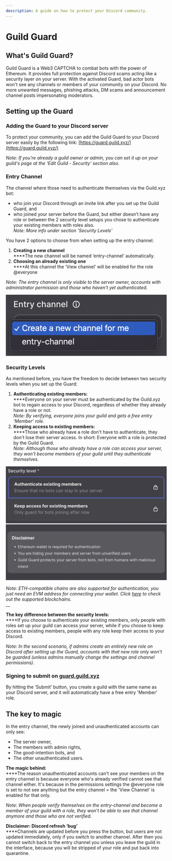 ```yaml
---
description: A guide on how to protect your Discord community.
---
```


# Guild Guard

## What's Guild Guard?

Guild Guard is a Web3 CAPTCHA to combat bots with the power of Ethereum. It provides full protection against Discord scams acting like a security layer on your server. With the activated Guard, bad actor bots won't see any channels or members of your community on your Discord. No more unwanted messages, phishing attacks, DM scams and announcement channel posts impersonating moderators.

## Setting up the Guard

### Adding the Guard to your Discord server

To protect your community, you can add the Guild Guard to your Discord server easily by the following link: [https://guard.guild.xyz/](https://guard.guild.xyz/)

_Note: If you're already a guild owner or admin, you can set it up on your guild's page at the ‘Edit Guild - Security’ section also._

### Entry Channel

The channel where those need to authenticate themselves via the Guild.xyz bot:

* who join your Discord through an invite link after you set up the Guild Guard, and
* who joined your server before the Guard, but either doesn’t have any role or between the 2 security level setups you chose to authenticate your existing members with roles also.\
  _Note: More info under section 'Security Levels'_

You have 2 options to choose from when setting up the entry channel:

1. **Creating a new channel**\
   ****The new channel will be named ‘entry-channel’ automatically.
2. **Choosing an already existing one**\
   ****At this channel the ‘View channel’ will be enabled for the role @everyone

_Note: The entry channel is only visible to the server owner, accounts with administrator permission and those who haven't yet authenticated._

__![](<../.gitbook/assets/image (12).png>)__

### Security Levels

As mentioned before, you have the freedom to decide between two security levels when you set up the Guard:

1. **Authenticating existing members:**\
   ****Everyone on your server must be authenticated by the Guild.xyz bot to regain access to your Discord, regardless of whether they already have a role or not.\
   _Note: By verifying, everyone joins your guild and gets a free entry ‘Member’ role._
2. **Keeping access to existing members:**\
   ****Those who already have a role don't have to authenticate, they don't lose their server access. In short: Everyone with a role is protected by the Guild Guard.\
   _Note: Although those who already have a role can access your server, they won't become members of your guild until they authenticate themselves._

![](<../.gitbook/assets/image (9).png>) ![](<../.gitbook/assets/image (10).png>)

_Note: ETH-compatible chains are also supported for authentication, you just need an EVM address for connecting your wallet. Click_ [_here_](https://docs.guild.xyz/guild/blockchains-supported) _to check out the supported blockchains._\
__

**The key difference between the security levels:**\
****If you choose to authenticate your existing members, only people with roles set up your guild can access your server, while if you choose to keep access to existing members, people with any role keep their access to your Discord.

_Note: In the second scenario, if admins create an entirely new role on Discord after setting up the Guard, accounts with that new role only won't be guarded (unless admins manually change the settings and channel permissions)._

### Signing to submit on [guard.guild.xyz](https://guard.guild.xyz/)

By hitting the ‘Submit’ button, you create a guild with the same name as your Discord server, and it will automatically have a free entry 'Member' role.

## The key to magic

In the entry channel, the newly joined and unauthenticated accounts can only see:

* The server owner,
* The members with admin rights,
* The good-intention bots, and
* The other unauthenticated users.

**The magic behind:**\
****The reason unauthenticated accounts can't see your members on the entry channel is because everyone who's already verified cannot see that channel either. It's because in the permissions settings the @everyone role is set to not see anything but the entry channel = the 'View Channel' is enabled for that only.

_Note: When people verify themselves on the entry-channel and become a member of your guild with a role, they won’t be able to see that channel anymore and those who are not verified._

**Disclaimer: Discord refresh ‘bug’**\
****Channels are updated before you press the button, but users are not updated immediately, only if you switch to another channel. After then you cannot switch back to the entry channel you unless you leave the guild in the interface, because you will be stripped of your role and put back into quarantine.
